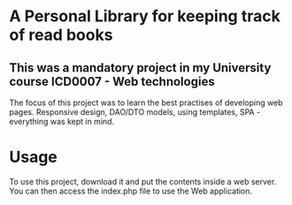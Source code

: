 # A Personal Library for keeping track of read books

## This was a mandatory project in my University course ICD0007 - Web technologies

The focus of this project was to learn the best practises of developing web pages.
Responsive design, DAO/DTO models, using templates, SPA - everything was kept in mind.

# Usage

To use this project, download it and put the contents inside a web server. You can then access the index.php file to use the Web application.

